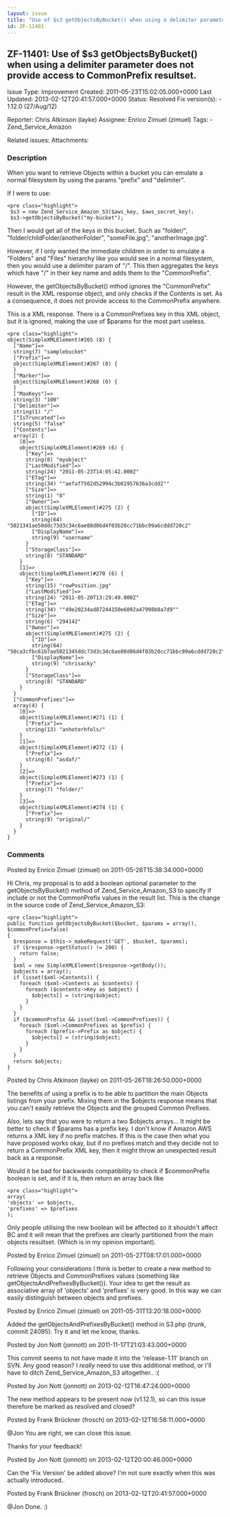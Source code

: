 ```yaml
---
layout: issue
title: "Use of $s3 getObjectsByBucket() when using a delimiter parameter does not provide access to CommonPrefix resultset."
id: ZF-11401
---
```


ZF-11401: Use of $s3 getObjectsByBucket() when using a delimiter parameter does not provide access to CommonPrefix resultset.
-----------------------------------------------------------------------------------------------------------------------------

 Issue Type: Improvement Created: 2011-05-23T15:02:05.000+0000 Last Updated: 2013-02-12T20:41:57.000+0000 Status: Resolved Fix version(s): - 1.12.0 (27/Aug/12)
 
 Reporter:  Chris Atkinson (layke)  Assignee:  Enrico Zimuel (zimuel)  Tags: - Zend\_Service\_Amazon
 
 Related issues: 
 Attachments: 
### Description

When you want to retrieve Objects within a bucket you can emulate a normal filesystem by using the params "prefix" and "delimiter".

If I were to use:

 
    <pre class="highlight">
     $s3 = new Zend_Service_Amazon_S3($aws_key, $aws_secret_key);
     $s3->getObjectsByBucket("my-bucket");


Then I would get all of the keys in this bucket. Such as "folder/", "folder/childFolder/anotherFolder", "someFile.jpg", "anotherImage.jpg".

However, if I only wanted the immediate children in order to emulate a "Folders" and "Files" hierarchy like you would see in a normal filesystem, then you would use a delimiter param of "/". This then aggregates the keys which have "/" in their key name and adds them to the "CommonPrefix".

However, the getObjectsByBucket() mthod ignores the "CommonPrefix" result in the XML response object, and only checks if the Contents is set. As a consequence, it does not provide access to the CommonPrefix anywhere.

This is a XML response. There is a CommonPrefixes key in this XML object, but it is ignored, making the use of $params for the most part useless.

 
    <pre class="highlight">
    object(SimpleXMLElement)#265 (8) {
      ["Name"]=>
      string(7) "samplebucket"
      ["Prefix"]=>
      object(SimpleXMLElement)#267 (0) {
      }
      ["Marker"]=>
      object(SimpleXMLElement)#268 (0) {
      }
      ["MaxKeys"]=>
      string(3) "100"
      ["Delimiter"]=>
      string(1) "/"
      ["IsTruncated"]=>
      string(5) "false"
      ["Contents"]=>
      array(2) {
        [0]=>
        object(SimpleXMLElement)#269 (6) {
          ["Key"]=>
          string(8) "myobject"
          ["LastModified"]=>
          string(24) "2011-05-23T14:05:42.000Z"
          ["ETag"]=>
          string(34) ""aefaf7502d52994c3b01957636a3cdd2""
          ["Size"]=>
          string(1) "8"
          ["Owner"]=>
          object(SimpleXMLElement)#275 (2) {
            ["ID"]=>
            string(64) "5021341ae50ddc73d3c34c6ae80d86d4f03b20cc71bbc99a6cddd720c2"
            ["DisplayName"]=>
            string(9) "username"
          }
          ["StorageClass"]=>
          string(8) "STANDARD"
        }
        [1]=>
        object(SimpleXMLElement)#270 (6) {
          ["Key"]=>
          string(15) "rowPosition.jpg"
          ["LastModified"]=>
          string(24) "2011-05-20T13:29:49.000Z"
          ["ETag"]=>
          string(34) ""49e20234ad87244150e6092a47998b8a7d9""
          ["Size"]=>
          string(6) "294142"
          ["Owner"]=>
          object(SimpleXMLElement)#275 (2) {
            ["ID"]=>
            string(64) "50ca3cfbc61b7ae5021345ddc73d3c34c6ae80d86d4f03b20cc71bbc99a6cddd720c2"
            ["DisplayName"]=>
            string(9) "chrisacky"
          }
          ["StorageClass"]=>
          string(8) "STANDARD"
        }
      }
      ["CommonPrefixes"]=>
      array(4) {
        [0]=>
        object(SimpleXMLElement)#271 (1) {
          ["Prefix"]=>
          string(13) "anhoterhfols/"
        }
        [1]=>
        object(SimpleXMLElement)#272 (1) {
          ["Prefix"]=>
          string(6) "asdaf/"
        }
        [2]=>
        object(SimpleXMLElement)#273 (1) {
          ["Prefix"]=>
          string(7) "folder/"
        }
        [3]=>
        object(SimpleXMLElement)#274 (1) {
          ["Prefix"]=>
          string(9) "original/"
        }
      }
    }


 

 

### Comments

Posted by Enrico Zimuel (zimuel) on 2011-05-26T15:38:34.000+0000

Hi Chris, my proposal is to add a boolean optional parameter to the getObjectsByBucket() method of Zend\_Service\_Amazon\_S3 to specify if include or not the CommonPrefix values in the result list. This is the change in the source code of Zend\_Service\_Amazon\_S3:

 
    <pre class="highlight">
    public function getObjectsByBucket($bucket, $params = array(), $commonPrefix=false)
    {
      $response = $this->_makeRequest('GET', $bucket, $params);
      if ($response->getStatus() != 200) {
        return false;
      }
      $xml = new SimpleXMLElement($response->getBody());
      $objects = array();
      if (isset($xml->Contents)) {
        foreach ($xml->Contents as $contents) {
          foreach ($contents->Key as $object) {
            $objects[] = (string)$object;
          }
        }
      }
      if ($commonPrefix && isset($xml->CommonPrefixes)) {
        foreach ($xml->CommonPrefixes as $prefix) {
          foreach ($prefix->Prefix as $object) {
            $objects[] = (string)$object;
          }
        }
      }
      return $objects;
    }


 

 

Posted by Chris Atkinson (layke) on 2011-05-26T18:26:50.000+0000

The benefits of using a prefix is to be able to partition the main Objects listings from your prefix. Mixing them in the $objects response means that you can't easily retrieve the Objects and the grouped Common Prefixes.

Also, lets say that you were to return a two $objects arrays... It might be better to check if $params has a prefix key. I don't know if Amazon AWS returns a XML key if no prefix matches. If this is the case then what you have proposed works okay, but if no prefixes match and they decide not to return a CommonPrefix XML key, then it might throw an unexpected result back as a response.

Would it be bad for backwards compatibility to check if $commonPrefix boolean is set, and if it is, then return an array back like

 
    <pre class="highlight">
    array(
    'objects' => $objects,
    'prefixes' => $prefixes
    );


Only people utilising the new boolean will be affected so it shouldn't affect BC and it will mean that the prefixes are clearly partitioned from the main objects resultset. (Which is in my opinion important).

 

 

Posted by Enrico Zimuel (zimuel) on 2011-05-27T08:17:01.000+0000

Following your considerations I think is better to create a new method to retrieve Objects and CommonPrefixes values (something like getObjectsAndPrefixesByBucket()). Your idea to get the result as associative array of 'objects' and 'prefixes' is very good. In this way we can easily distinguish between objects and prefixes.

 

 

Posted by Enrico Zimuel (zimuel) on 2011-05-31T13:20:18.000+0000

Added the getObjectsAndPrefixesByBucket() method in S3.php (trunk, commit 24095). Try it and let me know, thanks.

 

 

Posted by Jon Nott (jonnott) on 2011-11-17T21:03:43.000+0000

This commit seems to not have made it into the 'release-1.11' branch on SVN. Any good reason? I _really_ need to use this additional method, or I'll have to ditch Zend\_Service\_Amazon\_S3 altogether.. :(

 

 

Posted by Jon Nott (jonnott) on 2013-02-12T16:47:24.000+0000

The new method appears to be present now (v1.12.1), so can this issue therefore be marked as resolved and closed?

 

 

Posted by Frank Brückner (frosch) on 2013-02-12T16:58:11.000+0000

@Jon You are right, we can close this issue.

Thanks for your feedback!

 

 

Posted by Jon Nott (jonnott) on 2013-02-12T20:00:46.000+0000

Can the 'Fix Version' be added above? I'm not sure exactly when this was actually introduced..

 

 

Posted by Frank Brückner (frosch) on 2013-02-12T20:41:57.000+0000

@Jon Done. :)

 

 